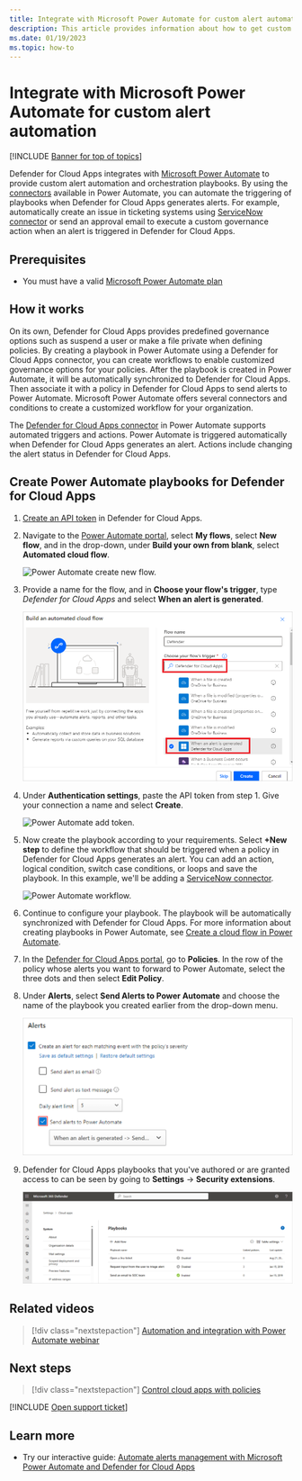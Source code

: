 ```yaml
---
title: Integrate with Microsoft Power Automate for custom alert automation
description: This article provides information about how to get custom alert automation by integrating Microsoft Power Automate with Defender for Cloud Apps.
ms.date: 01/19/2023
ms.topic: how-to
---
```

# Integrate with Microsoft Power Automate for custom alert automation

[!INCLUDE [Banner for top of topics](includes/banner.md)]

Defender for Cloud Apps integrates with [Microsoft Power Automate](/power-automate/getting-started) to provide custom alert automation and orchestration playbooks. By using the [connectors](/connectors/) available in Power Automate, you can automate the triggering of playbooks when Defender for Cloud Apps generates alerts. For example, automatically create an issue in ticketing systems using [ServiceNow connector](/connectors/service-now/) or send an approval email to execute a custom governance action when an alert is triggered in Defender for Cloud Apps.

## Prerequisites

- You must have a valid [Microsoft Power Automate plan](https://flow.microsoft.com/pricing/)

## How it works

On its own, Defender for Cloud Apps provides predefined governance options such as suspend a user or make a file private when defining policies. By creating a playbook in Power Automate using a Defender for Cloud Apps connector, you can create workflows to enable customized governance options for your policies. After the playbook is created in Power Automate, it will be automatically synchronized to Defender for Cloud Apps. Then associate it with a policy in Defender for Cloud Apps to send alerts to Power Automate. Microsoft Power Automate offers several connectors and conditions to create a customized workflow for your organization.

The [Defender for Cloud Apps connector](/connectors/cloudappsecurity/) in Power Automate supports automated triggers and actions. Power Automate is triggered automatically when Defender for Cloud Apps generates an alert. Actions include changing the alert status in Defender for Cloud Apps.

## Create Power Automate playbooks for Defender for Cloud Apps

1. [Create an API token](api-authentication.md) in Defender for Cloud Apps.

1. Navigate to the [Power Automate portal](https://flow.microsoft.com/), select **My flows**, select **New flow**, and in the drop-down, under **Build your own from blank**, select **Automated cloud flow**.

    ![Power Automate create new flow.](media/flow-create-new.png)

1. Provide a name for the flow, and in **Choose your flow's trigger**, type *Defender for Cloud Apps* and select **When an alert is generated**.

    ![Power Automate when an alert is generated.](media/flow-when-alert.png)

1. Under **Authentication settings**, paste the API token from step 1. Give your connection a name and select **Create**.

    ![Power Automate add token.](media/add-token.png)

1. Now create the playbook according to your requirements. Select **+New step** to define the workflow that should be triggered when a policy in Defender for Cloud Apps generates an alert. You can add an action, logical condition, switch case conditions, or loops and save the playbook. In this example, we'll be adding a [ServiceNow connector](/connectors/service-now/).

    ![Power Automate workflow.](media/flow-workflow.png)

1. Continue to configure your playbook. The playbook will be automatically synchronized with Defender for Cloud Apps. For more information about creating playbooks in Power Automate, see [Create a cloud flow in Power Automate](/power-automate/get-started-logic-flow).
1. In the [Defender for Cloud Apps portal](https://portal.cloudappsecurity.com/), go to **Policies**. In the row of the policy whose alerts you want to forward to Power Automate, select the three dots and then select **Edit Policy**.
1. Under **Alerts**, select **Send Alerts to Power Automate** and choose the name of the playbook you created earlier from the drop-down menu.

    ![Enable Power Automate in Defender for Cloud Apps portal.](media/flow-alerts-config.png)

1. Defender for Cloud Apps playbooks that you've authored or are granted access to can be seen by going to **Settings** -> **Security extensions**.

    ![view playbooks in Defender for Cloud Apps.](media/flow-extensions.png)

## Related videos

> [!div class="nextstepaction"]
> [Automation and integration with Power Automate webinar](webinars.md#on-demand-webinars)

## Next steps

> [!div class="nextstepaction"]
> [Control cloud apps with policies](control-cloud-apps-with-policies.md)

[!INCLUDE [Open support ticket](includes/support.md)]

## Learn more

- Try our interactive guide: [Automate alerts management with Microsoft Power Automate and Defender for Cloud Apps](https://mslearn.cloudguides.com/guides/Automate%20alerts%20management%20with%20Microsoft%20Power%20Automate%20and%20Cloud%20App%20Security)
